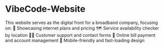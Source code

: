 # VibeCode-Website
This website serves as the digital front for a broadband company, focusing on:  📶 Showcasing internet plans and pricing 🗺️ Service availability checker by location 🧑‍💼 Customer support and contact forms 🧾 Online bill payment and account management 📱 Mobile-friendly and fast-loading design
